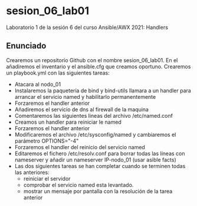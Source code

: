 # sesion_06_lab01
Laboratorio 1 de la sesión 6 del curso Ansible/AWX 2021: Handlers

## Enunciado

Crearemos un repositorio Github con el nombre sesion_06_lab01. En el añadiremos el inventario y el ansible.cfg que creamos oportuno. Crearemos un playbook.yml con las siguientes tareas:
- Atacara al nodo_01
- Instalaremos la paquetería de bind y bind-utils llamara a un handler para arrancar el servicio named y 	habilitarlo permanentemente
- Forzaremos el handler anterior
- Añadiremos el servicio de dns al firewall de la maquina
- Comentaremos las siguientes lineas del archivo /etc/named.conf
- Creamos un handler para reiniciar le named
- Forzaremos el handler anterior
- Modificaremos el archivo /etc/sysconfig/named y cambiaremos el parámetro OPTIONS="-4"
- Forzaremos el handler del reinicio del servicio named
- Editaremos el fichero /etc/resolv.conf para borrar todas las líneas con nameserver y añadir un nameserver 	IP-nodo_01 (usar asible facts)
- Las dos siguientes tareas se han completar cuando se terminen todas las anteriores:
	- reiniciar el servidor
	- comprobar el servicio named esta levantado.
	- mostrar un mensaje por pantalla con la resolución de la tarea anterior